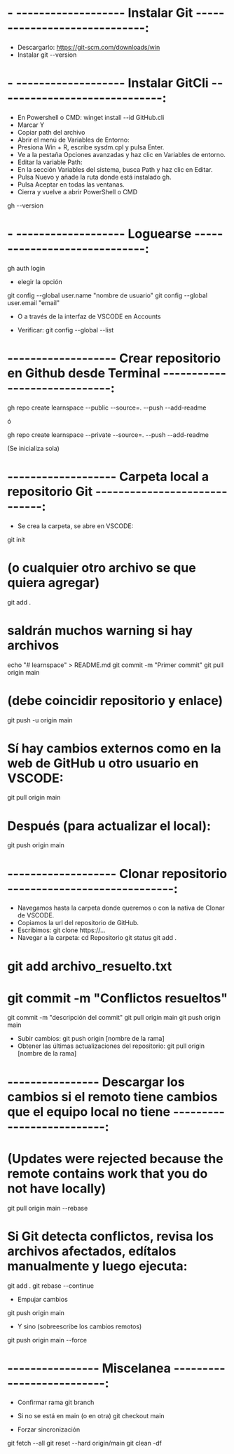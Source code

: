 # - ------------------- Instalar Git -----------------------------:

- Descargarlo: https://git-scm.com/downloads/win
- Instalar
  git --version

# - ------------------- Instalar GitCli -----------------------------:

- En Powershell o CMD:
  winget install --id GitHub.cli
- Marcar Y
- Copiar path del archivo
- Abrir el menú de Variables de Entorno:
- Presiona Win + R, escribe sysdm.cpl y pulsa Enter.
- Ve a la pestaña Opciones avanzadas y haz clic en Variables de entorno.
- Editar la variable Path:
- En la sección Variables del sistema, busca Path y haz clic en Editar.
- Pulsa Nuevo y añade la ruta donde está instalado gh.
- Pulsa Aceptar en todas las ventanas.
- Cierra y vuelve a abrir PowerShell o CMD

gh --version

# - ------------------- Loguearse -----------------------------:

gh auth login

- elegir la opción

git config --global user.name "nombre de usuario"
git config --global user.email "email"

- O a través de la interfaz de VSCODE en Accounts

- Verificar:
  git config --global --list

# ------------------- Crear repositorio en Github desde Terminal -----------------------------:

gh repo create learnspace --public --source=. --push --add-readme


ó

gh repo create learnspace --private --source=. --push --add-readme


(Se inicializa sola)

# ------------------- Carpeta local a repositorio Git -----------------------------:

- Se crea la carpeta, se abre en VSCODE:

git init

# (o cualquier otro archivo se que quiera agregar)
git add .
# saldrán muchos warning si hay archivos
echo "# learnspace" > README.md
git commit -m "Primer commit"
git pull origin main

# (debe coincidir repositorio y enlace)

git push -u origin main

# Sí hay cambios externos como en la web de GitHub u otro usuario en VSCODE:

git pull origin main

# Después (para actualizar el local):

git push origin main

# ------------------- Clonar repositorio -----------------------------:

- Navegamos hasta la carpeta donde queremos o con la nativa de Clonar de VSCODE.
- Copiamos la url del repositorio de GitHub.
- Escribimos: git clone https://...
- Navegar a la carpeta:
  cd Repositorio
  git status
  git add .

# git add archivo_resuelto.txt

# git commit -m "Conflictos resueltos"

git commit -m "descripción del commit"
git pull origin main
git push origin main

- Subir cambios: git push origin [nombre de la rama]
- Obtener las últimas actualizaciones del repositorio: git pull origin [nombre de la rama]

# ---------------- Descargar los cambios si el remoto tiene cambios que el equipo local no tiene --------------------------:

# (Updates were rejected because the remote contains work that you do not have locally)

git pull origin main --rebase

# Si Git detecta conflictos, revisa los archivos afectados, edítalos manualmente y luego ejecuta:

git add .
git rebase --continue

- Empujar cambios

git push origin main

- Y sino (sobreescribe los cambios remotos)

git push origin main --force

 # ---------------- Miscelanea --------------------------:

* Confirmar rama
git branch

* Si no se está en main (o en otra)
git checkout main

* Forzar sincronización

git fetch --all
git reset --hard origin/main
git clean -df
